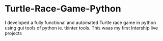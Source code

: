 # Turtle-Race-Game-Python
I developed a fully functional and automated Turtle race game in python using gui tools of python ie. tkinter tools.
This waas my first Intership live projects
